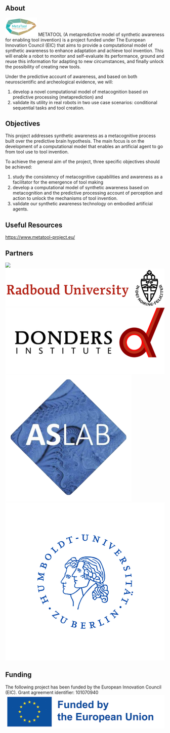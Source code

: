 ## About
<img src="./Images/metatool-logo.png" width = "100">
METATOOL (A metapredictive model of synthetic awareness for enabling tool invention) is a project funded under The European Innovation Council (EIC) that aims to provide a computational model of synthetic awareness to enhance adaptation and achieve tool invention. This will enable a robot to monitor and self-evaluate its performance, ground and reuse this information for adapting to new circumstances, and finally unlock the possibility of creating new tools. 

Under the predictive account of awareness, and based on both neuroscientific and archeological evidence, we will: 
1) develop a novel computational model of metacognition based on predictive processing (metaprediction) and
2) validate its utility in real robots in two use case scenarios: conditional sequential tasks and tool creation.

## Objectives
This project addresses synthetic awareness as a metacognitive process built over the predictive brain hypothesis. The main focus is on the development of a computational model that enables an artificial agent to go from tool use to tool invention. 

To achieve the general aim of the project, three specific objectives should be achieved:
1) study the consistency of metacognitive capabilities and awareness as a facilitator for the emergence of tool making
2) develop a computational model of synthetic awareness based on metacognition and the predictive processing account of perception and action to unlock the mechanisms of tool invention.
3) validate our synthetic awareness technology on embodied artificial agents.

## Useful Resources
https://www.metatool-project.eu/

## Partners

![](./Images/UPM_logo.jpg)
![](./Images/ru_logo_en_color.jpg)
![](./Images/donders_logo.svg)
![](./Images/ASLab_logo_trans.png)
![](./Images/HU_Siegel_HU-blau_4C.jpg)

## Funding
The following project has been funded by the European Innovation Council (EIC).
Grant agreement identifier: 101070940
![](./Images/eu_funded_en.jpg)

<!--
## Contribution guidelines
-->
